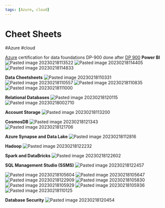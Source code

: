 ```yaml
---
tags: [Azure, cloud]
---
```

# Cheet Sheets
#Azure #cloud 

[Azure](Cloud%20Computing/Azure/Azure.md) certification for data foundations DP-900 done after [DP 900](Cloud%20Computing/Azure/DP%20900.md)
**Power BI**
![Pasted image 20230218113522](Attachments/Pasted%20image%2020230218113522.png)
![Pasted image 20230218114405](Attachments/Pasted%20image%2020230218114405.png)
![Pasted image 20230218114833](Attachments/Pasted%20image%2020230218114833.png)

**Data Cheetsheets**
![Pasted image 20230218110331](Attachments/Pasted%20image%2020230218110331.png)
![Pasted image 20230218110557](Attachments/Pasted%20image%2020230218110557.png)
![Pasted image 20230218110835](Attachments/Pasted%20image%2020230218110835.png)
![Pasted image 20230218111000](Attachments/Pasted%20image%2020230218111000.png)

**Relational Databases**
![Pasted image 20230218120115](Attachments/Pasted%20image%2020230218120115.png)
![Pasted image 20230218002710](Attachments/Pasted%20image%2020230218002710.png)

**Account Storage**
![Pasted image 20230218113200](Attachments/Pasted%20image%2020230218113200.png)

**CosmosDB**
![Pasted image 20230218121343](Attachments/Pasted%20image%2020230218121343.png)
![Pasted image 20230218121706](Attachments/Pasted%20image%2020230218121706.png)


**Azure Synapse and Data Lake**
![Pasted image 20230218112816](Attachments/Pasted%20image%2020230218112816.png)

**Hadoop**
![Pasted image 20230218122232](Attachments/Pasted%20image%2020230218122232.png)

**Spark and DataBricks**
![Pasted image 20230218122602](Attachments/Pasted%20image%2020230218122602.png)

**SQL Management Studio (SSMS)**
![Pasted image 20230218122457](Attachments/Pasted%20image%2020230218122457.png)

![Pasted image 20230218105604](Attachments/Pasted%20image%2020230218105604.png)
![Pasted image 20230218105647](Attachments/Pasted%20image%2020230218105647.png)
![Pasted image 20230218122909](Attachments/Pasted%20image%2020230218122909.png)
![Pasted image 20230218105830](Attachments/Pasted%20image%2020230218105830.png)
![Pasted image 20230218105929](Attachments/Pasted%20image%2020230218105929.png)
![Pasted image 20230218105936](Attachments/Pasted%20image%2020230218105936.png)
![Pasted image 20230218110125](Attachments/Pasted%20image%2020230218110125.png)

**Database Security**
![Pasted image 20230218120454](Attachments/Pasted%20image%2020230218120454.png)